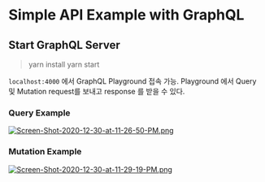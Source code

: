 # Simple API Example with GraphQL

## Start GraphQL Server

> yarn install
> yarn start

`localhost:4000` 에서 GraphQL Playground 접속 가능. Playground 에서 Query 및 Mutation request를 보내고 response 를 받을 수 있다.

### Query Example

[![Screen-Shot-2020-12-30-at-11-26-50-PM.png](https://i.postimg.cc/vTc40MhC/Screen-Shot-2020-12-30-at-11-26-50-PM.png)](https://postimg.cc/N2vG03Wx)

### Mutation Example

[![Screen-Shot-2020-12-30-at-11-29-19-PM.png](https://i.postimg.cc/bNnJrmB0/Screen-Shot-2020-12-30-at-11-29-19-PM.png)](https://postimg.cc/w76HbQH3)
